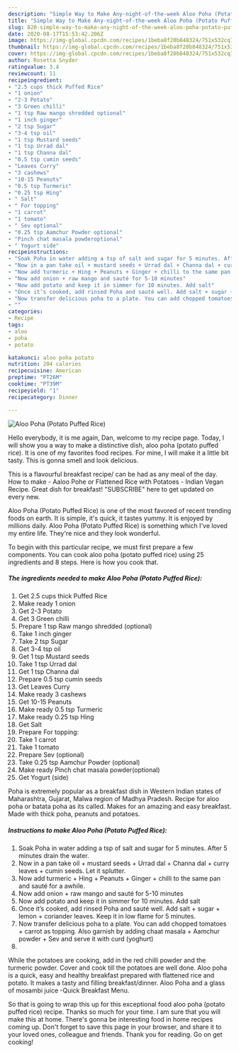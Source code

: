 ```yaml
---
description: "Simple Way to Make Any-night-of-the-week Aloo Poha (Potato Puffed Rice)"
title: "Simple Way to Make Any-night-of-the-week Aloo Poha (Potato Puffed Rice)"
slug: 820-simple-way-to-make-any-night-of-the-week-aloo-poha-potato-puffed-rice
date: 2020-08-17T15:53:42.206Z
image: https://img-global.cpcdn.com/recipes/1beba8f20b848324/751x532cq70/aloo-poha-potato-puffed-rice-recipe-main-photo.jpg
thumbnail: https://img-global.cpcdn.com/recipes/1beba8f20b848324/751x532cq70/aloo-poha-potato-puffed-rice-recipe-main-photo.jpg
cover: https://img-global.cpcdn.com/recipes/1beba8f20b848324/751x532cq70/aloo-poha-potato-puffed-rice-recipe-main-photo.jpg
author: Rosetta Snyder
ratingvalue: 3.4
reviewcount: 11
recipeingredient:
- "2.5 cups thick Puffed Rice"
- "1 onion"
- "2-3 Potato"
- "3 Green chilli"
- "1 tsp Raw mango shredded optional"
- "1 inch ginger"
- "2 tsp Sugar"
- "3-4 tsp oil"
- "1 tsp Mustard seeds"
- "1 tsp Urrad dal"
- "1 tsp Channa dal"
- "0.5 tsp cumin seeds"
- "Leaves Curry"
- "3 cashews"
- "10-15 Peanuts"
- "0.5 tsp Turmeric"
- "0.25 tsp Hing"
- " Salt"
- " For topping"
- "1 carrot"
- "1 tomato"
- " Sev optional"
- "0.25 tsp Aamchur Powder optional"
- "Pinch chat masala powderoptional"
- " Yogurt side"
recipeinstructions:
- "Soak Poha in water adding a tsp of salt and sugar for 5 minutes. After 5 minutes drain the water."
- "Now in a pan take oil + mustard seeds + Urrad dal + Channa dal + curry leaves + cumin seeds. Let it splutter."
- "Now add turmeric + Hing + Peanuts + Ginger + chilli to the same pan and sauté for a awhile."
- "Now add onion + raw mango and sauté for 5-10 minutes"
- "Now add potato and keep it in simmer for 10 minutes. Add salt"
- "Once it’s cooked, add rinsed Poha and sauté well. Add salt + sugar + lemon + coriander leaves. Keep it in low flame for 5 minutes."
- "Now transfer delicious poha to a plate. You can add chopped tomatoes + carrot as topping. Also garnish by adding chaat masala + Aamchur powder + Sev and serve it with curd (yoghurt)"
- ""
categories:
- Recipe
tags:
- aloo
- poha
- potato

katakunci: aloo poha potato 
nutrition: 204 calories
recipecuisine: American
preptime: "PT26M"
cooktime: "PT39M"
recipeyield: "1"
recipecategory: Dinner

---
```



![Aloo Poha (Potato Puffed Rice)](https://img-global.cpcdn.com/recipes/1beba8f20b848324/751x532cq70/aloo-poha-potato-puffed-rice-recipe-main-photo.jpg)

Hello everybody, it is me again, Dan, welcome to my recipe page. Today, I will show you a way to make a distinctive dish, aloo poha (potato puffed rice). It is one of my favorites food recipes. For mine, I will make it a little bit tasty. This is gonna smell and look delicious.

This is a flavourful breakfast recipe/ can be had as any meal of the day. How to make - Aaloo Pohe or Flattened Rice with Potatoes - Indian Vegan Recipe. Great dish for breakfast! &#34;SUBSCRIBE&#34; here to get updated on every new.

Aloo Poha (Potato Puffed Rice) is one of the most favored of recent trending foods on earth. It is simple, it's quick, it tastes yummy. It is enjoyed by millions daily. Aloo Poha (Potato Puffed Rice) is something which I've loved my entire life. They're nice and they look wonderful.


To begin with this particular recipe, we must first prepare a few components. You can cook aloo poha (potato puffed rice) using 25 ingredients and 8 steps. Here is how you cook that.

<!--inarticleads1-->

##### The ingredients needed to make Aloo Poha (Potato Puffed Rice):

1. Get 2.5 cups thick Puffed Rice
1. Make ready 1 onion
1. Get 2-3 Potato
1. Get 3 Green chilli
1. Prepare 1 tsp Raw mango shredded (optional)
1. Take 1 inch ginger
1. Take 2 tsp Sugar
1. Get 3-4 tsp oil
1. Get 1 tsp Mustard seeds
1. Take 1 tsp Urrad dal
1. Get 1 tsp Channa dal
1. Prepare 0.5 tsp cumin seeds
1. Get Leaves Curry
1. Make ready 3 cashews
1. Get 10-15 Peanuts
1. Make ready 0.5 tsp Turmeric
1. Make ready 0.25 tsp Hing
1. Get  Salt
1. Prepare  For topping:
1. Take 1 carrot
1. Take 1 tomato
1. Prepare  Sev (optional)
1. Take 0.25 tsp Aamchur Powder (optional)
1. Make ready Pinch chat masala powder(optional)
1. Get  Yogurt (side)


Poha is extremely popular as a breakfast dish in Western Indian states of Maharashtra, Gujarat, Malwa region of Madhya Pradesh. Recipe for aloo poha or batata poha as its called. Makes for an amazing and easy breakfast. Made with thick poha, peanuts and potatoes. 

<!--inarticleads2-->

##### Instructions to make Aloo Poha (Potato Puffed Rice):

1. Soak Poha in water adding a tsp of salt and sugar for 5 minutes. After 5 minutes drain the water.
1. Now in a pan take oil + mustard seeds + Urrad dal + Channa dal + curry leaves + cumin seeds. Let it splutter.
1. Now add turmeric + Hing + Peanuts + Ginger + chilli to the same pan and sauté for a awhile.
1. Now add onion + raw mango and sauté for 5-10 minutes
1. Now add potato and keep it in simmer for 10 minutes. Add salt
1. Once it’s cooked, add rinsed Poha and sauté well. Add salt + sugar + lemon + coriander leaves. Keep it in low flame for 5 minutes.
1. Now transfer delicious poha to a plate. You can add chopped tomatoes + carrot as topping. Also garnish by adding chaat masala + Aamchur powder + Sev and serve it with curd (yoghurt)
1. 


While the potatoes are cooking, add in the red chilli powder and the turmeric powder. Cover and cook till the potatoes are well done. Aloo poha is a quick, easy and healthy breakfast prepared with flattened rice and potato. It makes a tasty and filling breakfast/dinner. Aloo Poha and a glass of mosambi juice -Quick Breakfast Menu. 

So that is going to wrap this up for this exceptional food aloo poha (potato puffed rice) recipe. Thanks so much for your time. I am sure that you will make this at home. There's gonna be interesting food in home recipes coming up. Don't forget to save this page in your browser, and share it to your loved ones, colleague and friends. Thank you for reading. Go on get cooking!
